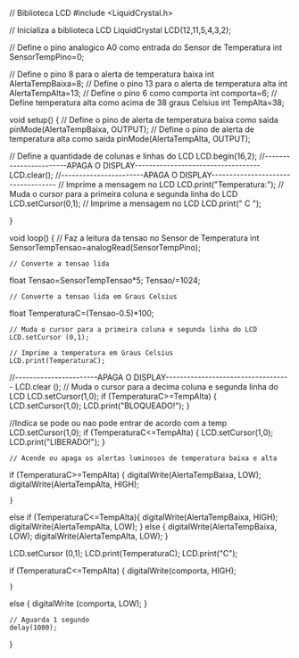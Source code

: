 // Biblioteca LCD
#include <LiquidCrystal.h>

// Inicializa a biblioteca LCD
LiquidCrystal LCD(12,11,5,4,3,2);

// Define o pino analogico A0 como entrada do Sensor de Temperatura
int SensorTempPino=0;

// Define o pino 8 para o alerta de temperatura baixa
int AlertaTempBaixa=8;
// Define o pino 13 para o alerta de temperatura alta
int AlertaTempAlta=13;
// Define o pino 6 como comporta
int comporta=6;
// Define temperatura alta como acima de 38 graus Celsius
int TempAlta=38;

void setup() {
	// Define o pino de alerta de temperatura baixa como saida
  	pinMode(AlertaTempBaixa, OUTPUT);
	// Define o pino de alerta de temperatura alta como saida
	pinMode(AlertaTempAlta, OUTPUT);

  // Define a quantidade de colunas e linhas do LCD
	LCD.begin(16,2);
      //-----------------------APAGA O DISPLAY-----------------------------------
    LCD.clear();
    //-----------------------APAGA O DISPLAY-----------------------------------
// Imprime a mensagem no LCD
	LCD.print("Temperatura:");
	// Muda o cursor para a primeira coluna e segunda linha do LCD
	LCD.setCursor(0,1);
	// Imprime a mensagem no LCD
	LCD.print("      C        ");

  
	
  
}

void loop() {
	// Faz a leitura da tensao no Sensor de Temperatura
int SensorTempTensao=analogRead(SensorTempPino);

  	// Converte a tensao lida
float Tensao=SensorTempTensao*5;
	Tensao/=1024;

  	// Converte a tensao lida em Graus Celsius
float TemperaturaC=(Tensao-0.5)*100;
  
	// Muda o cursor para a primeira coluna e segunda linha do LCD
	LCD.setCursor (0,1);

  	// Imprime a temperatura em Graus Celsius
	LCD.print(TemperaturaC);

//-----------------------APAGA O DISPLAY-----------------------------------
  LCD.clear ();
// Muda o cursor para a decima coluna e segunda linha do LCD 
  LCD.setCursor(1,0);
if (TemperaturaC>=TempAlta) {
  LCD.setCursor(1,0);
      LCD.print("BLOQUEADO!");
    }
  
  //Indica se pode ou nao pode entrar de acordo com a temp
  LCD.setCursor(1,0);
if (TemperaturaC<=TempAlta) {
  LCD.setCursor(1,0);
      LCD.print("LIBERADO!");
   }
  
	// Acende ou apaga os alertas luminosos de temperatura baixa e alta
if (TemperaturaC>=TempAlta) {
      digitalWrite(AlertaTempBaixa, LOW);
  		digitalWrite(AlertaTempAlta, HIGH);
    
    }
else if (TemperaturaC<=TempAlta){
  		digitalWrite(AlertaTempBaixa, HIGH);
  		digitalWrite(AlertaTempAlta, LOW);
  	}
else {
  		digitalWrite(AlertaTempBaixa, LOW);
  		digitalWrite(AlertaTempAlta, LOW);
    }
  
  LCD.setCursor (0,1);
  LCD.print(TemperaturaC); 
LCD.print("C");  
  
	
if (TemperaturaC<=TempAlta) {
      digitalWrite(comporta, HIGH);
    
    }
else  {
      digitalWrite (comporta, LOW);
  	}
  
  	// Aguarda 1 segundo
  	delay(1000);

}

